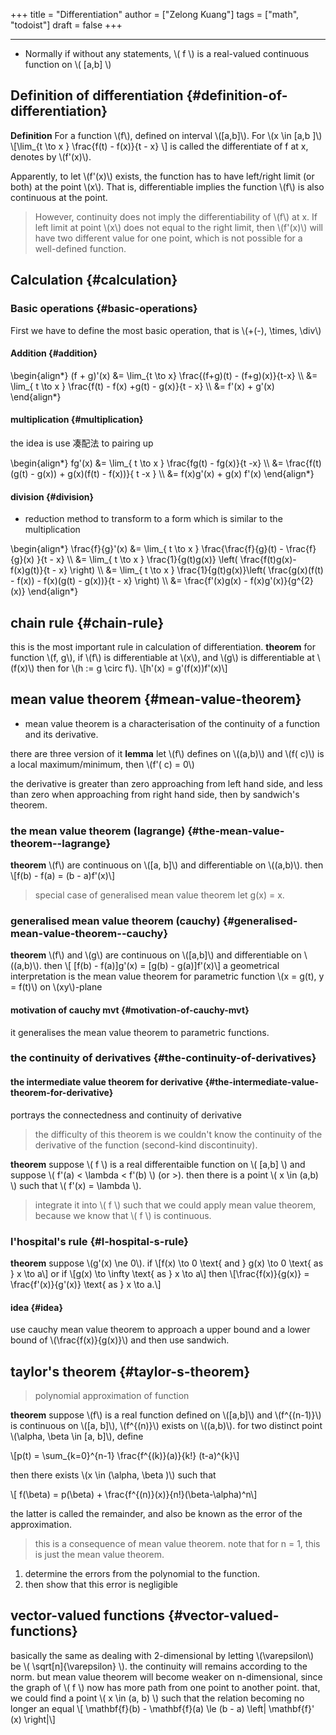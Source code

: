 +++
title = "Differentiation"
author = ["Zelong Kuang"]
tags = ["math", "todoist"]
draft = false
+++

---

-   Normally if without any statements, \\( f \\) is a real-valued continuous function on \\( [a,b] \\)


## Definition of differentiation {#definition-of-differentiation}

**Definition** For a function \\(f\\), defined on interval \\([a,b]\\). For \\(x \in [a,b ]\\)
\\[\lim\_{t \to x } \frac{f(t) - f(x)}{t - x} \\]
is called the differentiate of f at x, denotes by \\(f'(x)\\).

Apparently, to let \\(f'(x)\\) exists, the function has to have left/right limit (or both) at the point \\(x\\). That is, differentiable implies the function \\(f\\) is also continuous at the point.

> However, continuity does not imply the differentiability of \\(f\\) at x. If left limit at point \\(x\\) does not equal to the right limit, then \\(f'(x)\\) will have two different value for one point, which is not possible for a well-defined function.


## Calculation {#calculation}


### Basic operations {#basic-operations}

First we have to define the most basic operation, that is \\(+(-), \times, \div\\)


#### Addition {#addition}

\begin{align\*}
(f + g)'(x) &= \lim\_{t \to x} \frac{(f+g)(t) - (f+g)(x)}{t-x} \\\\
&= \lim\_{ t \to x } \frac{f(t) - f(x) +g(t) - g(x)}{t - x} \\\\
&= f'(x) + g'(x)
\end{align\*}


#### multiplication {#multiplication}

the idea is use 凑配法 to pairing up

\begin{align\*}
fg'(x) &= \lim\_{ t \to x } \frac{fg(t) - fg(x)}{t -x} \\\\
&= \frac{f(t)(g(t) - g(x)) + g(x)(f(t) - f(x))}{ t -x } \\\\
&= f(x)g'(x) + g(x) f'(x)
\end{align\*}


#### division {#division}

-   reduction method to transform to a form which is similar to the multiplication

\begin{align\*}
\frac{f}{g}'(x) &= \lim\_{ t \to x } \frac{\frac{f}{g}(t) - \frac{f}{g}(x) }{t - x} \\\\
&= \lim\_{ t \to x } \frac{1}{g(t)g(x)} \left( \frac{f(t)g(x)-f(x)g(t)}{t - x} \right) \\\\
&= \lim\_{ t \to x } \frac{1}{g(t)g(x)}\left( \frac{g(x)(f(t) - f(x)) - f(x)(g(t) - g(x))}{t - x} \right) \\\\
&= \frac{f'(x)g(x) - f(x)g'(x)}{g^{2}(x)}
\end{align\*}


## chain rule {#chain-rule}

this is the most important rule in calculation of differentiation.
**theorem** for function \\(f, g\\), if \\(f\\) is differentiable at \\(x\\), and \\(g\\) is differentiable at \\(f(x)\\) then for \\(h := g \circ f\\).
\\[h'(x) = g'(f(x))f'(x)\\]


## mean value theorem {#mean-value-theorem}

-   mean value theorem is a characterisation of the continuity of a function and its derivative.

there are three version of it
**lemma** let \\(f\\) defines on \\((a,b)\\) and \\(f( c)\\) is a local maximum/minimum, then \\(f'( c) = 0\\)

the derivative is greater than zero approaching from left hand side, and less than zero when approaching from right hand side, then by sandwich's theorem.


### **the** mean value theorem (lagrange) {#the-mean-value-theorem--lagrange}

**theorem** \\(f\\) are continuous on \\([a, b]\\) and differentiable on \\((a,b)\\). then
\\[f(b) - f(a) = (b - a)f'(x)\\]

> special case of generalised mean value theorem
> let g(x) = x.


### generalised mean value theorem (cauchy) {#generalised-mean-value-theorem--cauchy}

**theorem** \\(f\\) and \\(g\\) are continuous on \\([a,b]\\) and differentiable on \\((a,b)\\). then
\\[ [f(b) - f(a)]g'(x) = [g(b) - g(a)]f'(x)\\]
a geometrical interpretation is the mean value theorem for parametric function \\(x = g(t), y = f(t)\\) on \\(xy\\)-plane


#### motivation of cauchy mvt {#motivation-of-cauchy-mvt}

it generalises the mean value theorem to parametric functions.


### the continuity of derivatives {#the-continuity-of-derivatives}


#### the intermediate value theorem for derivative {#the-intermediate-value-theorem-for-derivative}

portrays the connectedness and continuity of derivative

> the difficulty of this theorem is we couldn't know the continuity of the derivative of the function (second-kind discontinuity).

**theorem** suppose \\( f \\) is a real differentaible function on \\( [a,b] \\) and suppose \\( f'(a) < \lambda < f'(b) \\) (or &gt;). then there is a point \\( x \in (a,b) \\) such that \\( f'(x) = \lambda \\).

> integrate it into \\( f \\) such that we could apply mean value theorem, because we know that \\( f \\) is continuous.


### l'hospital's rule {#l-hospital-s-rule}

**theorem** suppose \\(g'(x) \ne 0\\). if
\\[f(x) \to 0 \text{ and } g(x) \to 0 \text{ as } x \to a\\]
or if
\\[g(x) \to \infty \text{ as } x \to a\\]
then
\\[\frac{f(x)}{g(x)} = \frac{f'(x)}{g'(x)} \text{ as } x \to a.\\]


#### idea {#idea}

use cauchy mean value theorem to approach a upper bound and a lower bound of \\(\frac{f(x)}{g(x)}\\) and then use sandwich.


## taylor's theorem {#taylor-s-theorem}

> polynomial approximation of function

**theorem** suppose \\(f\\) is a real function defined on \\([a,b]\\) and \\(f^{(n-1)}\\) is continuous on \\([a, b]\\), \\(f^{(n)}\\) exists on \\((a,b)\\). for two distinct point \\(\alpha, \beta \in [a, b]\\), define

\\[p(t) = \sum\_{k=0}^{n-1} \frac{f^{(k)}(a)}{k!} (t-a)^{k}\\]

then there exists \\(x \in (\alpha, \beta )\\) such that

\\[
f(\beta) = p(\beta) + \frac{f^{(n)}(x)}{n!}(\beta-\alpha)^n\\]

the latter is called the remainder, and also be known as the error of the approximation.

> this is a consequence of mean value theorem. note that for n = 1, this is just the mean value theorem.

1.  determine the errors from the polynomial to the function.
2.  then show that this error is negligible


## vector-valued functions {#vector-valued-functions}

basically the same as dealing with 2-dimensional by letting \\(\varepsilon\\) be \\( \sqrt[n]{\varepsilon} \\). the continuity will remains according to the norm.
but mean value theorem will become weaker on n-dimensional, since the graph of \\( f \\) now has more path from one point to another point. that, we could find a point \\( x \in (a, b) \\) such that the relation becoming no longer an equal
\\[
\mathbf{f}(b) - \mathbf{f}(a) \le (b - a) \left| \mathbf{f}' (x) \right|\\]

